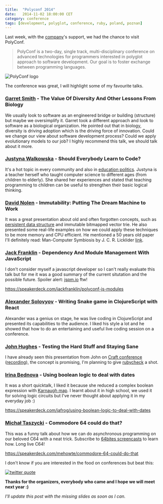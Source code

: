 ```yaml
---
title:  "Polyconf 2014"
date:   2014-11-02 18:00:00 CET
category: conference
tags: [development, polyglot, conference, ruby, poland, poznan]
---
```

Last week, with the [company][dina]'s support, we had the chance to visit PolyConf.

> PolyConf is a two-day, single track, multi-disciplinary conference on advanced
technologies for programmers interested in polyglot approach to software development.
Our goal is to foster exchange between programming languages.

<img src="https://dl.dropboxusercontent.com/u/3092188/blog/2014.11/polyconf.png" alt="PolyConf logo" title="PolyConf logo" class="center" />

The conference was great, I will highlight some of my favourite talks.

### [Garret Smith][gsmith] - The Value Of Diversity And Other Lessons From Biology

We usually look to software as an engineered bridge or building (structure) but
maybe we oversimplify it. Garret took a different approach and look to software
as a biological organization. He pointed out that in biology, diversity is driving
adoption which is the driving force of innovation. Could we change our view about
software development process? Could we apply evolutionary models to our job?
I highly recommend this talk, we should talk about it more.

### [Justyna Walkowska][jwalkowska] - Should Everybody Learn to Code?

It's a hot topic in every community and also in [education politics][comprev].
Justyna is a teacher herself who taught computer science to different ages
(from children to elderly). She shared her experiences and stated that teaching
programming to children can be useful to strengthen their basic logical thinking.

### [David Nolen][dnolen] - Immutability: Putting The Dream Machine to Work

It was a great presentation about old and often forgotten concepts, such as
[persistent data structure][pdstr] and immutable bitmapped vector trie. He also
presented some real-life examples on how we could apply these techniques to be
more memory and CPU efficient. He mentioned a 50 years old paper I'll definitely
read: Man-Computer Symbiosis by J. C. R. Licklider [link][mancompsymb].

### [Jack Franklin][jfranklin] - Dependency And Module Management With JavaScript

I don't consider myself a javascript developer so I can't really evaluate this
talk but for me it was a good summary of the current situtation and the possible
future. Spoiler alert: [jspm.io](http://jspm.io) ftw!

<https://speakerdeck.com/jackfranklin/polyconf-js-modules>

### [Alexander Solovyov][asolovyov] - Writing Snake game in ClojureScript with React

Alexander was a genius on stage, he was live coding in ClojureScript and presented
its capabilities to the audience. I liked his style a lot and he showed that how
to do an entertaining and useful live coding session on a conference.

### [John Hughes][jhughes] - Testing the Hard Stuff and Staying Sane

I have already seen this presentation from John on [Craft conference][craftqc]
([recording][quickchecktalk]), the concept is promising, I'm planning to give
[rubycheck][rbcheck] a shot.

### [Irina Bednova][ibednova] - Using boolean logic to deal with dates

It was a short quicktalk, I liked it because she reduced a complex boolean expression
with [Karnaugh map][karnaugh]. I learnt about it in high school, we used it for
solving logic circuits but I've never thought about applying it in my everyday job :)

<https://speakerdeck.com/jafrog/using-boolean-logic-to-deal-with-dates>

### [Michał Taszycki][mtaszycki] - Commodore 64 could do that?

This was a funny talk about how we can do asynchronous programming on our beloved
C64 with a neat trick. Subscribe to [64bites screencasts][64bites] to learn how.
Long live C64!

<https://speakerdeck.com/mehowte/commodore-64-could-do-that>

I don't know if you are interested in the food on conferences but beat this:

<a href="https://twitter.com/Jack_Franklin/status/528136828742676480">
  <img src="https://dl.dropboxusercontent.com/u/3092188/blog/2014.11/528136828742676480.png" alt="twitter quote" title="omnom :)" class="center" />
</a>

**Thanks for the organizers, everybody who came and I hope we will meet next year :)**

_I'll update this post with the missing slides as soon as I can._

[dina]: http://www.digitalnatives.hu
[gsmith]: http://twitter.com/gar1t
[jwalkowska]: http://girllostinit.com
[dnolen]: http://twitter.com/swannodette
[ztellman]: http://twitter.com/ztellman
[jfranklin]: http://twitter.com/Jack_Franklin
[asolovyov]: http://twitter.com/asolovyov
[jhughes]: http://twitter.com/rjmh
[ibednova]: https://twitter.com/jafrog
[mtaszycki]: https://twitter.com/mehowte
[comprev]: http://www.bbc.com/news/technology-29010511
[pdstr]: http://en.wikipedia.org/wiki/Persistent_data_structure
[mancompsymb]: http://groups.csail.mit.edu/medg/people/psz/Licklider.html
[craftqc]: http://craft-conf.com/2014/#speakers/JohnHughes
[quickchecktalk]: http://www.ustream.tv/recorded/46638775
[rbcheck]: https://github.com/mcandre/rubycheck
[karnaugh]: http://en.wikipedia.org/wiki/Karnaugh_map
[64bites]: http://signup.64bites.com
